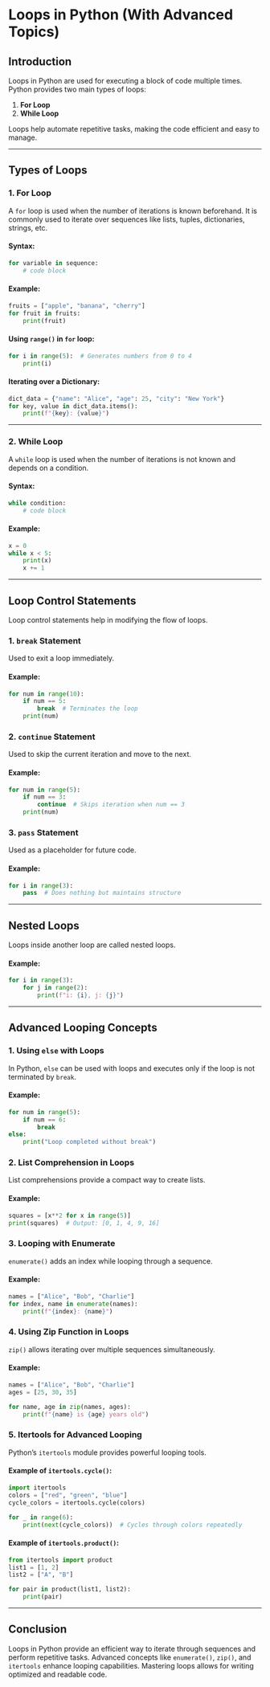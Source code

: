 # Loops in Python (With Advanced Topics)

## Introduction
Loops in Python are used for executing a block of code multiple times. Python provides two main types of loops:
1. **For Loop**
2. **While Loop**

Loops help automate repetitive tasks, making the code efficient and easy to manage.

---

## Types of Loops

### 1. For Loop
A `for` loop is used when the number of iterations is known beforehand. It is commonly used to iterate over sequences like lists, tuples, dictionaries, strings, etc.

#### Syntax:
```python
for variable in sequence:
    # code block
```

#### Example:
```python
fruits = ["apple", "banana", "cherry"]
for fruit in fruits:
    print(fruit)
```

#### Using `range()` in `for` loop:
```python
for i in range(5):  # Generates numbers from 0 to 4
    print(i)
```

#### Iterating over a Dictionary:
```python
dict_data = {"name": "Alice", "age": 25, "city": "New York"}
for key, value in dict_data.items():
    print(f"{key}: {value}")
```

---

### 2. While Loop
A `while` loop is used when the number of iterations is not known and depends on a condition.

#### Syntax:
```python
while condition:
    # code block
```

#### Example:
```python
x = 0
while x < 5:
    print(x)
    x += 1
```

---

## Loop Control Statements
Loop control statements help in modifying the flow of loops.

### 1. `break` Statement
Used to exit a loop immediately.

#### Example:
```python
for num in range(10):
    if num == 5:
        break  # Terminates the loop
    print(num)
```

### 2. `continue` Statement
Used to skip the current iteration and move to the next.

#### Example:
```python
for num in range(5):
    if num == 3:
        continue  # Skips iteration when num == 3
    print(num)
```

### 3. `pass` Statement
Used as a placeholder for future code.

#### Example:
```python
for i in range(3):
    pass  # Does nothing but maintains structure
```

---

## Nested Loops
Loops inside another loop are called nested loops.

#### Example:
```python
for i in range(3):
    for j in range(2):
        print(f"i: {i}, j: {j}")
```

---

## Advanced Looping Concepts

### 1. Using `else` with Loops
In Python, `else` can be used with loops and executes only if the loop is not terminated by `break`.

#### Example:
```python
for num in range(5):
    if num == 6:
        break
else:
    print("Loop completed without break")
```

### 2. List Comprehension in Loops
List comprehensions provide a compact way to create lists.

#### Example:
```python
squares = [x**2 for x in range(5)]
print(squares)  # Output: [0, 1, 4, 9, 16]
```

### 3. Looping with Enumerate
`enumerate()` adds an index while looping through a sequence.

#### Example:
```python
names = ["Alice", "Bob", "Charlie"]
for index, name in enumerate(names):
    print(f"{index}: {name}")
```

### 4. Using Zip Function in Loops
`zip()` allows iterating over multiple sequences simultaneously.

#### Example:
```python
names = ["Alice", "Bob", "Charlie"]
ages = [25, 30, 35]

for name, age in zip(names, ages):
    print(f"{name} is {age} years old")
```

### 5. Itertools for Advanced Looping
Python’s `itertools` module provides powerful looping tools.

#### Example of `itertools.cycle()`:
```python
import itertools
colors = ["red", "green", "blue"]
cycle_colors = itertools.cycle(colors)

for _ in range(6):
    print(next(cycle_colors))  # Cycles through colors repeatedly
```

#### Example of `itertools.product()`:
```python
from itertools import product
list1 = [1, 2]
list2 = ["A", "B"]

for pair in product(list1, list2):
    print(pair)
```

---

## Conclusion
Loops in Python provide an efficient way to iterate through sequences and perform repetitive tasks. Advanced concepts like `enumerate()`, `zip()`, and `itertools` enhance looping capabilities. Mastering loops allows for writing optimized and readable code.


